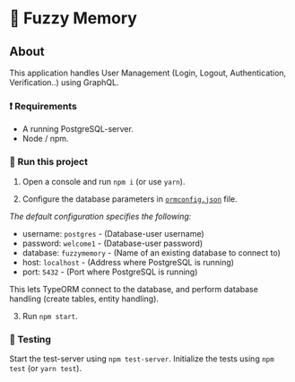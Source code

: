 # :chicken: Fuzzy Memory

## About
This application handles User Management (Login, Logout, Authentication, Verification..) using GraphQL.


### :exclamation: Requirements
* A running PostgreSQL-server.
* Node / npm.

### :runner: Run this project
1. Open a console and run `npm i` (or use `yarn`). 

2. Configure the database parameters in [`ormconfig.json`](./ormconfig.json) file.

_The default configuration specifies the following:_
* username: `postgres` - (Database-user username)
* password: `welcome1` - (Database-user password)
* database: `fuzzymemory` - (Name of an existing database to connect to)
* host: `localhost` - (Address where PostgreSQL is running)
* port: `5432` - (Port where PostgreSQL is running)

This lets TypeORM connect to the database, and perform database handling (create tables, entity handling).

3. Run `npm start`.

### :tshirt: Testing
Start the test-server using `npm test-server`.
Initialize the tests using `npm test` (or `yarn test`).
